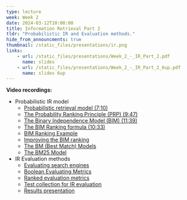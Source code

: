 ```yaml
---
type: lecture
week: Week 2
date: 2024-03-12T10:00:00
title: Information Retrieval Part 2
tldr: "Probabilistic IR and Evaluation methods."
hide_from_announcments: true
thumbnail: /static_files/presentations/ir.png
links: 
    - url: /static_files/presentations/Week_2_-_IR_Part_2.pdf
      name: slides
    - url: /static_files/presentations/Week_2_-_IR_Part_2_6up.pdf
      name: slides 6up
---
```

**Video recordings:**
- Probabilistic IR model
    - [Probabilistic retrieval model (7:10)](https://youtu.be/W4zvif4mOC4)
    - [The Probability Ranking Principle (PRP) (9:47)](https://youtu.be/WvAm4N8ePXM)
    - [The Binary Independence Model (BIM) (11:39)](https://youtu.be/4bssGll5Smc)
    - [The BIM Ranking formula (10:33)](https://youtu.be/Pm1xkRruZyk)
    - [BIM Ranking Example](http://example.com)
    - [Improving the BIM ranking](http://example.com)
    - [The BM (Best Match) Models](http://example.com)
    - [The BM25 Model](http://example.com)
- IR Evaluation methods 
    - [Evaluating search engines](http://example.com)
    - [Boolean Evaluating Metrics](http://example.com)
    - [Ranked evaluation metrics](http://example.com)
    - [Test collection for IR evaluation](http://example.com)
    - [Results presentation](http://example.com)
